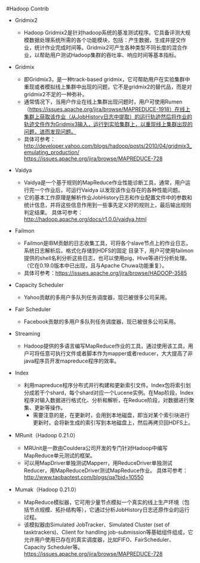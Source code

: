 #Hadoop Contrib

* Gridmix2
  * Hadoop Gridmix2是针对hadoop系统的基准测试程序。它具备评测大规模数据处理系统所需的各个功能模块，包括：产生数据，生成并提交作业，统计作业完成时间等。Gridmix2可产生各种类型不同长度的混合作业，以帮助用户测试Hadoop集群的吞吐率、响应时间等基本指标。

* Gridmix
  * 即Gridmix3，是一种track-based gridmix，它可帮助用户在实验集群中重现或者模拟线上集群中出现的问题，它不是gridmix2的替代品，而是对gridmix2不足的一种弥补。
  * 通常情况下，当用户作业在线上集群出现问题时，用户可使用Rumen（https://issues.apache.org/jira/browse/MAPREDUCE-1918）在线上集群上获取该作业（从JobHistory日志中提取）的运行轨迹然后将作业的轨迹文件作为Gridmix3输入，运行到实验集群上，以重现线上集群出现的问题，进而发现问题。
  * 具体可参考：
  http://developer.yahoo.com/blogs/hadoop/posts/2010/04/gridmix3_emulating_production/
  https://issues.apache.org/jira/browse/MAPREDUCE-728

* Vaidya
  * Vaidya是一个基于规则的MapReduce作业性能诊断工具，通常，用户运行完一个作业后，可运行Vaidya 以发现该作业存在的各种性能问题。
  * 它的基本工作原理是解析作业JobHistory日志和作业配置文件中的参数和统计信息，并将这些信息作用到一些事先定义好的规则上，最后输出规则判定结果。
具体可参考：http://hadoop.apache.org/docs/r1.0.0/vaidya.html

* Failmon
  * Failmon是IBM贡献的日志收集工具，可将各个slave节点上的作业日志，系统日志解析后，格式化存储到HDFS的固定 目录下，用户可使用failmon提供的shell名利分析这些日志，也可以使用pig，Hive等进行分析处理。（它在0.19.0版本中已出现，且与Apache Chuwa功能重复）。
  * 具体可参考：https://issues.apache.org/jira/browse/HADOOP-3585

* Capacity Scheduler
  * Yahoo贡献的多用户多队列任务调度器，现已被很多公司采用。
* Fair Scheduler
  * Facebook贡献的多用户多队列任务调度器，现已被很多公司采用。
* Streaming
  * Hadoop提供的多语言编写MapReduce作业的工具，通过使用该工具，用户可将任意可执行文件或者脚本作为mapper或者reducer，大大提高了非java程序员开发mapreduce程序的效率。


* Index
  * 利用mapreduce程序分布式并行构建和更新索引文件。Index包将索引划分成若干个shard，每个shard对应一个Lucene实例。在Map阶段，Index程序对输入数据进行格式化、分析和解析，在Reduce阶段，对数据进行聚集、更新等操作。
    * 需要注意的是，在更新时，会用到本地磁盘，即当对某个索引块进行更新时，会将新生成的索引写到本地磁盘上，然后再拷贝回HDFS上。
* MRunit（Hadoop 0.21.0）
  * MRUnit是一款由Couldera公司开发的专门针对Hadoop中编写MapReduce单元测试的框架。
  * 可以用MapDriver单独测试Mapperr，用ReduceDriver单独测试Reducer，用MapReduceDriver测试MapReduce作业。
具体可参考：http://www.taobaotest.com/blogs/qa?bid=10550

* Mumak（Hadoop 0.21.0） 
  * MapReduce模拟器，它可用少量节点模拟一个真实的线上生产环境（包括节点规模、拓扑结构等），它通过分析JobHistory日志还原作业的运行过程。
  * 该模拟器由Simulated JobTracker、Simulated Cluster (set of tasktrackers)、Client for handling job-submission等基础组件组成，它允许用户使用已存在的真实调度器，比如FIFO、FairScheduler、Capacity Scheduler等。
https://issues.apache.org/jira/browse/MAPREDUCE-728
